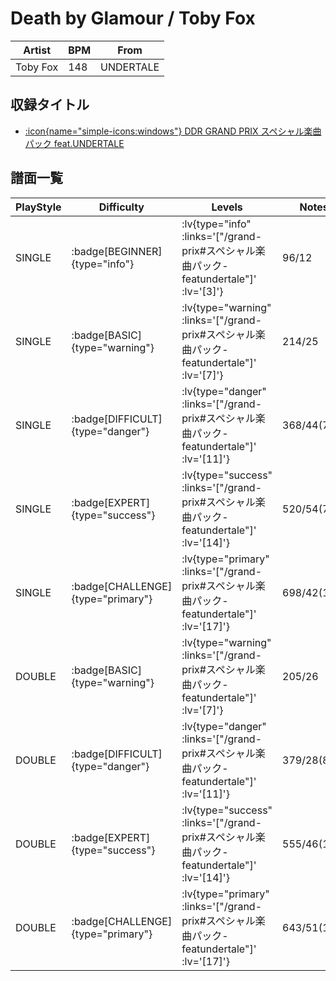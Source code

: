 # Death by Glamour / Toby Fox

|Artist|BPM|From|
|------|---|----|
|Toby Fox|148|UNDERTALE|

## 収録タイトル

- [ :icon{name="simple-icons:windows"} DDR GRAND PRIX スペシャル楽曲パック feat.UNDERTALE](/grand-prix#スペシャル楽曲パック-featundertale)

## 譜面一覧

|PlayStyle|Difficulty|Levels|Notes|Movie|
|---------|----------|------|-----|-----|
|SINGLE| :badge[BEGINNER]{type="info"} | :lv{type="info" :links='["/grand-prix#スペシャル楽曲パック-featundertale"]' :lv='[3]'} |96/12||
|SINGLE| :badge[BASIC]{type="warning"} | :lv{type="warning" :links='["/grand-prix#スペシャル楽曲パック-featundertale"]' :lv='[7]'} |214/25||
|SINGLE| :badge[DIFFICULT]{type="danger"} | :lv{type="danger" :links='["/grand-prix#スペシャル楽曲パック-featundertale"]' :lv='[11]'} |368/44(71)||
|SINGLE| :badge[EXPERT]{type="success"} | :lv{type="success" :links='["/grand-prix#スペシャル楽曲パック-featundertale"]' :lv='[14]'} |520/54(74)||
|SINGLE| :badge[CHALLENGE]{type="primary"} | :lv{type="primary" :links='["/grand-prix#スペシャル楽曲パック-featundertale"]' :lv='[17]'} |698/42(119)||
|DOUBLE| :badge[BASIC]{type="warning"} | :lv{type="warning" :links='["/grand-prix#スペシャル楽曲パック-featundertale"]' :lv='[7]'} |205/26||
|DOUBLE| :badge[DIFFICULT]{type="danger"} | :lv{type="danger" :links='["/grand-prix#スペシャル楽曲パック-featundertale"]' :lv='[11]'} |379/28(81)||
|DOUBLE| :badge[EXPERT]{type="success"} | :lv{type="success" :links='["/grand-prix#スペシャル楽曲パック-featundertale"]' :lv='[14]'} |555/46(116)||
|DOUBLE| :badge[CHALLENGE]{type="primary"} | :lv{type="primary" :links='["/grand-prix#スペシャル楽曲パック-featundertale"]' :lv='[17]'} |643/51(164)||
